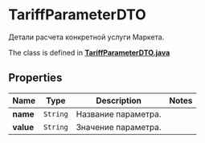 

# TariffParameterDTO

Детали расчета конкретной услуги Маркета.

The class is defined in **[TariffParameterDTO.java](../../src/main/java/org/openapitools/model/TariffParameterDTO.java)**

## Properties

Name | Type | Description | Notes
------------ | ------------- | ------------- | -------------
**name** | `String` | Название параметра. | 
**value** | `String` | Значение параметра. | 




